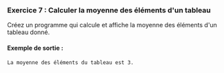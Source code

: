 ### Exercice 7 : Calculer la moyenne des éléments d'un tableau
Créez un programme qui calcule et affiche la moyenne des éléments d'un tableau donné.

#### Exemple de sortie :
```
La moyenne des éléments du tableau est 3.
```
